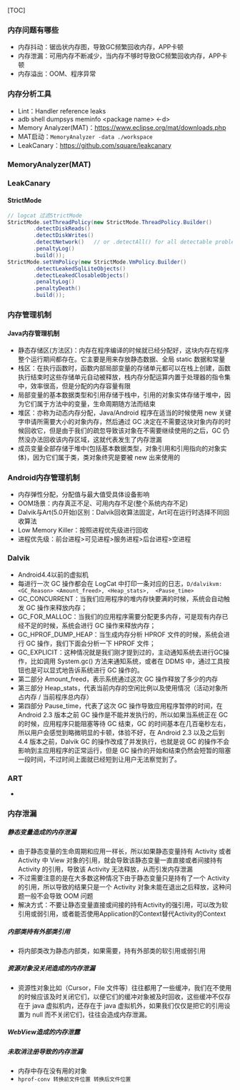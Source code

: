 [TOC]

### 内存问题有哪些
* 内存抖动：锯齿状内存图，导致GC频繁回收内存，APP卡顿
* 内存泄漏：可用内存不断减少，当内存不够时导致GC频繁回收内存，APP卡顿
* 内存溢出：OOM、程序异常

### 内存分析工具
* Lint：Handler reference leaks
* adb shell dumpsys meminfo \<package name> <-d>
* Memory Analyzer(MAT)：https://www.eclipse.org/mat/downloads.php
* MAT启动：`MemoryAnalyzer -data ./workspace`
* LeakCanary：https://github.com/square/leakcanary
### MemoryAnalyzer(MAT)

### LeakCanary

#### StrictMode
```java
// logcat 过滤StrictMode
StrictMode.setThreadPolicy(new StrictMode.ThreadPolicy.Builder()
        .detectDiskReads()
        .detectDiskWrites()
        .detectNetwork()   // or .detectAll() for all detectable problems
        .penaltyLog()
        .build());
StrictMode.setVmPolicy(new StrictMode.VmPolicy.Builder()
        .detectLeakedSqlLiteObjects()
        .detectLeakedClosableObjects()
        .penaltyLog()
        .penaltyDeath()
        .build());
```

### 内存管理机制
#### Java内存管理机制
* 静态存储区(方法区)：内存在程序编译的时候就已经分配好，这块内存在程序整个运行期间都存在。它主要是用来存放静态数据、全局 static 数据和常量
* 栈区：在执行函数时，函数内部局部变量的存储单元都可以在栈上创建，函数执行结束时这些存储单元自动被释放，栈内存分配运算内置于处理器的指令集中，效率很高，但是分配的内存容量有限
* 局部变量的基本数据类型和引用存储于栈中，引用的对象实体存储于堆中，因为它们属于方法中的变量，生命周期随方法而结束
* 堆区：亦称为动态内存分配，Java/Android 程序在适当的时候使用 new 关键字申请所需要大小的对象内存，然后通过 GC 决定在不需要这块对象内存的时候回收它，但是由于我们的疏忽导致该对象在不需要继续使用的之后，GC 仍然没办法回收该内存区域，这就代表发生了内存泄漏
* 成员变量全部存储于堆中(包括基本数据类型，对象引用和引用指向的对象实体)，因为它们属于类，类对象终究是要被 new 出来使用的


### Android内存管理机制
* 内存弹性分配，分配值与最大值受具体设备影响
* OOM场景：内存真正不足、可用内存不足(整个系统内存不足)
* Dalvik与Art(5.0开始)区别：Dalvik回收算法固定，Art可在运行时选择不同回收算法
* Low Memory Killer：按照进程优先级进行回收
* 进程优先级：前台进程>可见进程>服务进程>后台进程>空进程 

### Dalvik
* Android4.4以前的虚拟机
* 每进行一次 GC 操作都会在 LogCat 中打印一条对应的日志，`D/dalvikvm: <GC_Reason> <Amount_freed>, <Heap_stats>,  <Pause_time>`
* GC_CONCURRENT：当我们应用程序的堆内存快要满的时候，系统会自动触发 GC 操作来释放内存；
* GC_FOR_MALLOC：当我们的应用程序需要分配更多内存，可是现有内存已经不足的时候，系统会进行 GC 操作来释放内存；
* GC_HPROF_DUMP_HEAP：当生成内存分析 HPROF 文件的时候，系统会进行 GC 操作，我们下面会分析一下 HPROF 文件；
* GC_EXPLICIT：这种情况就是我们刚才提到过的，主动通知系统去进行GC操作，比如调用 System.gc() 方法来通知系统，或者在 DDMS 中，通过工具按钮也是可以显式地告诉系统进行 GC 操作的。
* 第二部分 Amount_freed，表示系统通过这次 GC 操作释放了多少的内存
* 第三部分 Heap_stats，代表当前内存的空闲比例以及使用情况（活动对象所占内存 / 当前程序总内存）
* 第四部分 Pause_time，代表了这次 GC 操作导致应用程序暂停的时间，在 Android 2.3 版本之前 GC 操作是不能并发执行的，所以如果当系统正在 GC 的时候，应用程序只能阻塞等待 GC 结束，GC 的时间基本在几百毫秒左右，所以用户会感觉到略微明显的卡顿，体验不好，在 Android 2.3 以及之后到 4.4 版本之前，Dalvik GC 的操作改成了并发执行，也就是说 GC 的操作不会影响到主应用程序的正常运行，但是 GC 操作的开始和结束仍然会短暂的阻塞一段时间，不过时间上面就已经短到让用户无法察觉到了。

### ART
* 


### 内存泄漏
##### 静态变量造成的内存泄漏
* 由于静态变量的生命周期和应用一样长，所以如果静态变量持有 Activity 或者 Activity 中 View 对象的引用，就会导致该静态变量一直直接或者间接持有 Activity 的引用，导致该 Activity 无法释放，从而引发内存泄漏
* 不过需要注意的是在大多数这种情况下由于静态变量只是持有了一个 Activity 的引用，所以导致的结果只是一个 Activity 对象未能在退出之后释放，这种问题一般不会导致 OOM 问题
* 解决方式：不要让静态变量直接或间接的持有Activity的强引用，可以改为软引用或弱引用，或者能否使用Application的Context替代Activity的Context

##### 内部类持有外部类引用
* 将内部类改为静态内部类，如果需要，持有外部类的软引用或弱引用

##### 资源对象没关闭造成的内存泄漏
* 资源性对象比如（Cursor，File 文件等）往往都用了一些缓冲，我们在不使用的时候应该及时关闭它们，以便它们的缓冲对象被及时回收，这些缓冲不仅存在于 java 虚拟机内，还存在于 java 虚拟机外，如果我们仅仅是把它的引用设置为 null 而不关闭它们，往往会造成内存泄漏。

##### WebView造成的内存泄露

##### 未取消注册导致的内存泄漏

* 内存中存在没有用的对象
* `hprof-conv 转换前文件位置 转换后文件位置`